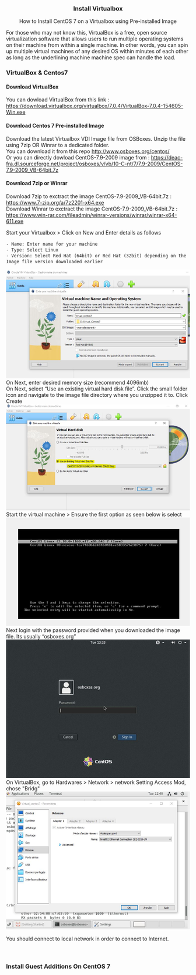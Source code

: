 <br />
<div align="center">
  <h3 align="center">Install Virtualbox</h3>
  <p align="center">How to Install CentOS 7 on a Virtualbox using Pre-installed Image<br>
</div>

For those who may not know this, VirtualBox is a free, open source virtualization software that allows users to run multiple operating systems on their machine from within a single machine. In other words, you can spin up multiple virtual machines of any desired OS within minutes of each other as long as the underlining machine machine spec can handle the load.

### VirtualBox & Centos7
#### Download VirtualBox	
You can dowload VirtualBox from this link : https://download.virtualbox.org/virtualbox/7.0.4/VirtualBox-7.0.4-154605-Win.exe


#### Download Centos 7 Pre-installed Image
Download the latest Virtualbox VDI Image file from OSBoxes. Unzip the file using 7zip OR Winrar to a dedicated folder.<br>
You can download it from this repo http://www.osboxes.org/centos/<br>
Or you can directly dowload CentOS-7.9-2009 image from : https://deac-fra.dl.sourceforge.net/project/osboxes/v/vb/10-C-nt/7/7.9-2009/CentOS-7.9-2009_VB-64bit.7z

#### Download 7zip or Winrar
Download 7zip to exctract the image CentOS-7.9-2009_VB-64bit.7z : https://www.7-zip.org/a/7z2201-x64.exe<br> 
Download Winrar to exctract the image CentOS-7.9-2009_VB-64bit.7z : https://www.win-rar.com/fileadmin/winrar-versions/winrar/winrar-x64-611.exe<br>


Start your Virtualbox > Click on New and Enter details as follows<br>

    - Name: Enter name for your machine
    - Type: Select Linux
    - Version: Select Red Hat (64bit) or Red Hat (32bit) depending on the Image file version downloaded earlier

<img src="images/new_vm.JPG">

<br>
On Next, enter desired memory size (recommend 4096mb)<br>
On Next, select “Use an existing virtual hard disk file”. Click the small folder icon and navigate to the image file directory where you unzipped it to. Click Create<br>
<img src="images/existing_vm.JPG">

<br>
Start the virtual machine > Ensure the first option as seen below is select
<img src="images/powering.JPG">

<br>
Next login with the password provided when you downloaded the image file. Its usually “osboxes.org”
<img src="images/rootpage.JPG">

<br>
On VirtualBox, go to Hardwares > Network > network Setting
Access Mod, chose "Bridg"
<img src="images/vb_net_setting.JPG">

You should connect to local network in order to connect to Internet.
<br>
<br>
<br>
### Install Guest Additions On CentOS 7

